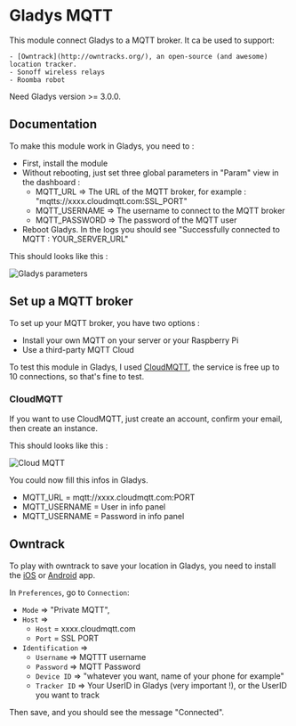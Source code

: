 # Gladys MQTT

This module connect Gladys to a MQTT broker.
It ca be used to support:

	- [Owntrack](http://owntracks.org/), an open-source (and awesome) location tracker.
	- Sonoff wireless relays
	- Roomba robot

Need Gladys version >= 3.0.0.

## Documentation

To make this module work in Gladys, you need to :

- First, install the module
- Without rebooting, just set three global parameters in "Param" view in the dashboard : 
	- MQTT_URL => The URL of the MQTT broker, for example : "mqtts://xxxx.cloudmqtt.com:SSL_PORT"
	- MQTT_USERNAME	=> The username to connect to the MQTT broker
	- MQTT_PASSWORD => The password of the MQTT user
- Reboot Gladys. In the logs you should see "Successfully connected to MQTT : YOUR_SERVER_URL" 

This should looks like this : 

![Gladys parameters](http://gladysproject.com/assets/images/external/gladys-param-mqtt-screenshot.jpg)

## Set up a MQTT broker

To set up your MQTT broker, you have two options :
- Install your own MQTT on your server or your Raspberry Pi
- Use a third-party MQTT Cloud 

To test this module in Gladys, I used [CloudMQTT](https://www.cloudmqtt.com/), the service is free up to 10 connections, so that's fine to test.

### CloudMQTT

If you want to use CloudMQTT, just create an account, confirm your email, then create an instance. 

This should looks like this : 

![Cloud MQTT](http://gladysproject.com/assets/images/external/cloud-mqtt-screenshot.jpg)

You could now fill this infos in Gladys.

- MQTT_URL = mqtt://xxxx.cloudmqtt.com:PORT
- MQTT_USERNAME = User in info panel
- MQTT_USERNAME = Password in info panel


## Owntrack

To play with owntrack to save your location in Gladys, you need to install the [iOS](https://itunes.apple.com/us/app/mqttitude/id692424691?mt=8) or [Android](https://play.google.com/store/apps/details?id=org.owntracks.android) app.

In `Preferences`, go to `Connection`:

- `Mode` => "Private MQTT",
- `Host` => 
	- `Host` = xxxx.cloudmqtt.com
	- `Port` = SSL PORT
- `Identification` => 
	- `Username` => MQTTT username
	- `Password` => MQTT Password
	- `Device ID` => "whatever you want, name of your phone for example"
	- `Tracker ID` => Your UserID in Gladys (very important !), or the UserID you want to track

Then save, and you should see the message "Connected".
